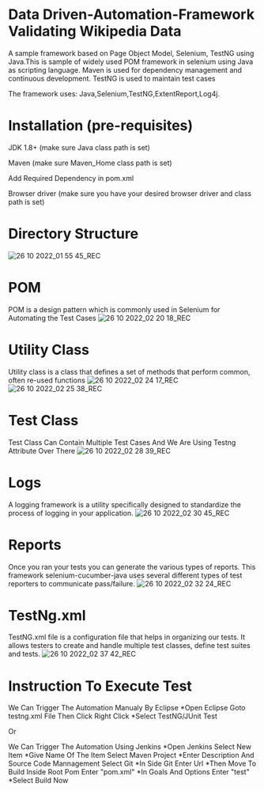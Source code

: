 # Data Driven-Automation-Framework Validating Wikipedia Data
A sample framework based on Page Object Model, Selenium, TestNG using Java.This is sample of widely used POM framework in selenium using Java as scripting language. Maven is used for dependency management and continuous development. TestNG is used to maintain test cases

The framework uses:
Java,Selenium,TestNG,ExtentReport,Log4j.
# Installation (pre-requisites)
JDK 1.8+ (make sure Java class path is set)

Maven (make sure Maven_Home class path is set)

Add Required Dependency in pom.xml

Browser driver (make sure you have your desired browser driver and class path is set)
# Directory Structure
![26 10 2022_01 55 45_REC](https://user-images.githubusercontent.com/116420907/197879059-9ed28116-452d-499b-8932-2d3f24738013.png)
# POM
POM is a design pattern which is commonly used in Selenium for Automating the Test Cases
![26 10 2022_02 20 18_REC](https://user-images.githubusercontent.com/116420907/197879443-36e13165-2dbe-454e-a9e3-7153f3771220.png)
# Utility Class 
Utility class is a class that defines a set of methods that perform common, often re-used functions
![26 10 2022_02 24 17_REC](https://user-images.githubusercontent.com/116420907/197879973-b1caf144-dc62-407a-b5c1-fa3c59c49009.png)
![26 10 2022_02 25 38_REC](https://user-images.githubusercontent.com/116420907/197881878-692f3aec-0f62-4771-81fc-1e3e5a73a44b.png)

# Test Class
Test Class Can Contain Multiple Test Cases And We Are Using Testng Attribute Over There
![26 10 2022_02 28 39_REC](https://user-images.githubusercontent.com/116420907/197880713-b5c084ad-ed97-473c-b086-a1f84bae491e.png)
# Logs
A logging framework is a utility specifically designed to standardize the process of logging in your application.
![26 10 2022_02 30 45_REC](https://user-images.githubusercontent.com/116420907/197881089-6412ee18-caf2-40eb-910d-03800aff12a4.png)
# Reports
Once you ran your tests you can generate the various types of reports. This framework selenium-cucumber-java uses several different types of test reporters to communicate pass/failure.
![26 10 2022_02 32 24_REC](https://user-images.githubusercontent.com/116420907/197881683-a061813d-9ae0-4ba6-bba2-f94f63a3b93f.png)
# TestNg.xml
TestNG.xml file is a configuration file that helps in organizing our tests. It allows testers to create and handle multiple test classes, define test suites and tests. 
![26 10 2022_02 37 42_REC](https://user-images.githubusercontent.com/116420907/197882253-444f678c-e566-4b55-a4cc-438a08c0feb7.png)

# Instruction To Execute Test
We Can Trigger The Automation Manualy By Eclipse 
*Open Eclipse Goto testng.xml File Then Click Right Click 
*Select TestNG/JUnit Test

Or

We Can Trigger The Automation Using Jenkins
*Open Jenkins Select New Item
*Give Name Of The Item Select Maven Project
*Enter Description And Source Code Mannagement Select Git
*In Side Git Enter Url
*Then Move To Build Inside Root Pom Enter "pom.xml"
*In Goals And Options Enter "test"
*Select Build Now
